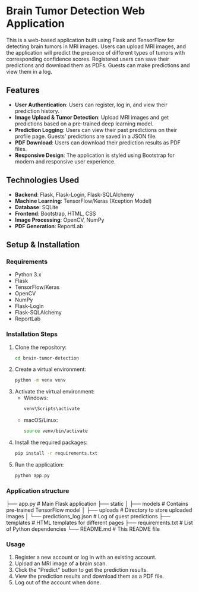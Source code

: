 # Brain Tumor Detection Web Application

This is a web-based application built using Flask and TensorFlow for detecting brain tumors in MRI images. Users can upload MRI images, and the application will predict the presence of different types of tumors with corresponding confidence scores. Registered users can save their predictions and download them as PDFs. Guests can make predictions and view them in a log.

## Features

- **User Authentication**: Users can register, log in, and view their prediction history.
- **Image Upload & Tumor Detection**: Upload MRI images and get predictions based on a pre-trained deep learning model.
- **Prediction Logging**: Users can view their past predictions on their profile page. Guests' predictions are saved in a JSON file.
- **PDF Download**: Users can download their prediction results as PDF files.
- **Responsive Design**: The application is styled using Bootstrap for modern and responsive user experience.

## Technologies Used

- **Backend**: Flask, Flask-Login, Flask-SQLAlchemy
- **Machine Learning**: TensorFlow/Keras (Xception Model)
- **Database**: SQLite
- **Frontend**: Bootstrap, HTML, CSS
- **Image Processing**: OpenCV, NumPy
- **PDF Generation**: ReportLab

## Setup & Installation

### Requirements

- Python 3.x
- Flask
- TensorFlow/Keras
- OpenCV
- NumPy
- Flask-Login
- Flask-SQLAlchemy
- ReportLab

### Installation Steps

1. Clone the repository:
   ```bash
   cd brain-tumor-detection
    ```
2. Create a virtual environment:
    ```bash
    python -m venv venv
    ```
3. Activate the virtual environment:
    - Windows:
      ```bash
      venv\Scripts\activate
      ```
    - macOS/Linux:
      ```bash
      source venv/bin/activate
      ```
4. Install the required packages:
    ```bash
    pip install -r requirements.txt
    ```
5. Run the application:
    ```bash
    python app.py
    ```

### Application structure

├── app.py                   # Main Flask application
├── static
│   ├── models                # Contains pre-trained TensorFlow model
│   ├── uploads               # Directory to store uploaded images
│   └── predictions_log.json  # Log of guest predictions
├── templates                 # HTML templates for different pages
├── requirements.txt          # List of Python dependencies
└── README.md                 # This README file

### Usage

1. Register a new account or log in with an existing account.
2. Upload an MRI image of a brain scan.
3. Click the "Predict" button to get the prediction results.
4. View the prediction results and download them as a PDF file.
5. Log out of the account when done.